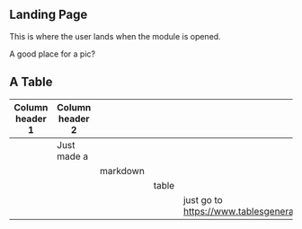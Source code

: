 ## Landing Page

This is where the user lands when the module is opened. 

A good place for a pic?

## A Table

| Column header 1 	|     Column header 2         	|          	|       	|                                                            	|
|-------	|--------------	|----------	|-------	|------------------------------------------------------------	|
|       	| Just made a  	|          	|       	|                                                            	|
|       	|              	| markdown 	|       	|                                                            	|
|       	|              	|          	| table 	|                                                            	|
|       	|              	|          	|       	| just go to https://www.tablesgenerator.com/markdown_tables 	|

